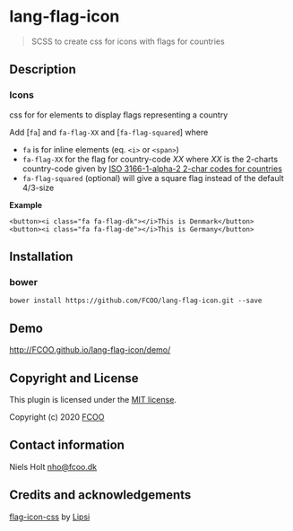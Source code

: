 # lang-flag-icon

>SCSS to create css for icons with flags for countries


## Description


### Icons
css for for elements to display flags representing a country

Add [`fa`] and `fa-flag-XX` and [`fa-flag-squared`] where

- `fa` is for inline elements (eq. `<i>` or `<span>`)
- `fa-flag-XX` for the flag for country-code *XX* where *XX* is the 2-charts country-code given by [ISO 3166-1-alpha-2 2-char codes for countries](https://www.iso.org/obp/ui/#search)
- `fa-flag-squared` (optional) will give a square flag instead of the default 4/3-size


**Example**

	<button><i class="fa fa-flag-dk"></i>This is Denmark</button>
	<button><i class="fa fa-flag-de"></i>This is Germany</button>

## Installation
### bower
`bower install https://github.com/FCOO/lang-flag-icon.git --save`

## Demo
http://FCOO.github.io/lang-flag-icon/demo/ 


## Copyright and License
This plugin is licensed under the [MIT license](https://github.com/FCOO/lang-flag-icon/LICENSE).

Copyright (c) 2020 [FCOO](https://github.com/FCOO)

## Contact information

Niels Holt nho@fcoo.dk


## Credits and acknowledgements

[flag-icon-css](https://github.com/lipis/flag-icon-css) by [Lipsi](https://github.com/lipis)



